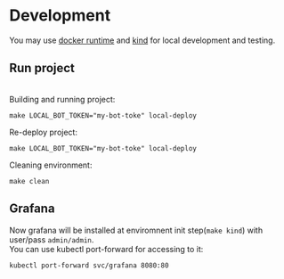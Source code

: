 # Development
You may use [docker runtime](https://docs.docker.com/engine/install/) and [kind](https://kind.sigs.k8s.io/) for local development and testing.

## Run project
<br>Building and running project:
```
make LOCAL_BOT_TOKEN="my-bot-toke" local-deploy
```
Re-deploy project:
```
make LOCAL_BOT_TOKEN="my-bot-toke" local-deploy
```
Cleaning environment:
```
make clean
```

## Grafana
Now grafana will be installed at enviromnent init step(`make kind`) with user/pass `admin/admin`.
<br>You can use kubectl port-forward for accessing to it:
```
kubectl port-forward svc/grafana 8080:80
```
